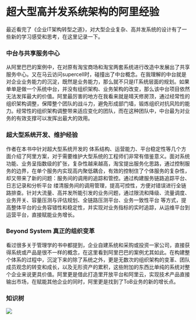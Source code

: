 # 超大型高并发系统架构的阿里经验

最近看完了《企业IT架构转型之道》，对大型企业复杂、高并发系统的设计有了一些新的学习感受和思考，在这里记录一下。

### 中台与共享服务中心

从阿里巴巴的案例中，在对原有淘宝商场和淘宝两套系统进行改造中发展出了共享服务中心。又在马云访问supercell时，碰撞出了中台概念。在我理解的中台就是对企业业务能力的沉淀，既然是业务能力，那么就不只是IT系统层面的规划。如果单单是做一个系统中台，并没有组织架构、业务架构的改变，那么该中台项目依然无法发挥最大的价值。阿里最厉害的地方在我看来就是晴天修房顶，通过经常性的组织架构调整，保障整个团队的战斗力，避免形成部门墙，锻炼组织对抗风险的能力。经常性的组织架构调整带来适应变化的团队，而在这种团队中，中台最为对业务的有效支撑可以发挥出最大的效用。

### 超大型系统开发、维护经验

作者在本书中针对超大型系统开发的 体系结构、运营能力、平台稳定性等几个方面介绍了阿里方案，对于需要维护大型系统的工程师们非常有借鉴意义。面对系统功能、业务呈指数级的扩张，复杂性越来越高，淘宝提出服务化思路，通过控制服务的边界，在单个服务内实现高内聚低耦合，有效的控制住了个体服务的复杂性，却又带来了新的问题：服务间的调用的追踪和管控。通过构建服务链路追踪平台、日志记录和分析平台 缕清服务间的调用管理，提高可控性，方便对错误进行全链路排查。针对大流量、高并发所能引发的业务问题，通过限流和降级、流量调度、业务开关、容量压测与评估规划、全链路压测平台、业务一致性平台 等方式，提高整体平台的业务容错性和稳定性，并实现对业务指标的实时追踪，从运维平台到运营平台，直接赋能业务增长。

### Beyond System 真正的组织变革

看过很多关于管理学的书中都提到，企业自建系统和采购或投资一家公司，直接获得系统或产品是很不一样的概念，在这里看到阿里巴巴的案例尤其如此。在构建整个体系的过程中，沉淀下来的除了系统之外，更是无数次的组织架构的变革、团队成员观念的转变和成长，以及无形资产的累积，这些附加的东西比单纯的系统对整个企业来说更具价值。阿里更是借此打造里开放平台和阿里云，实现技术产品直接输出市场，在赋能其他企业的同时，阿里更是找到了ToB业务的新的增长点。

### 知识树

![](../images/企业级IT架构转型之道.jpg)

